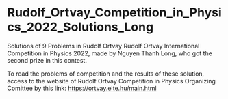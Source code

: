 # Rudolf_Ortvay_Competition_in_Physics_2022_Solutions_Long
Solutions of 9 Problems in Rudolf Ortvay Rudolf Ortvay International Competition in Physics 2022, made by Nguyen Thanh Long, who got the second prize in this contest.

To read the problems of competition and the results of these solution, access to the website of Rudolf Ortvay Competition in Physics Organizing Comittee by this link: https://ortvay.elte.hu/main.html
